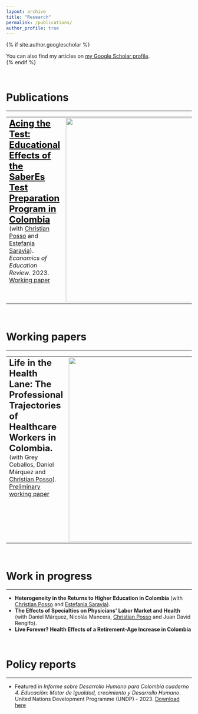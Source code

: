 ```yaml
---
layout: archive
title: "Research"
permalink: /publications/
author_profile: true
---
```


{% if site.author.googlescholar %}
  <div class="wordwrap">You can also find my articles on <a href="{{site.author.googlescholar}}" target="_blank">my Google Scholar profile</a>.</div>
{% endif %}

&nbsp;

# Publications
<hr>

<table style="border-collapse: collapse; width: 100%; border: none;">
  <tr style="border: none;">
    <td style="border: none; vertical-align: top;">
      <a href="https://doi.org/10.1016/j.econedurev.2023.102459" style="font-size: 1.5em; font-weight: bold; color: black;" target="_blank">Acing the Test: Educational Effects of the SaberEs Test Preparation Program in Colombia</a><br>
      (with <a href="https://sites.google.com/site/christianpossosuarez/" target="_blank">Christian Posso</a> and <a href="https://sites.google.com/view/estefaniasaravia" target="_blank">Estefania Saravia</a>).<br>
      <em>Economics of Education Review</em>. 2023.<br>  
  <a href="https://repositorio.banrep.gov.co/server/api/core/bitstreams/e796ab63-3c19-4c29-9282-afcc8fff00d6/content" target="_blank">Working paper</a>
    </td>
    <td style="border: none; vertical-align: top; text-align: left;">
      <img src="/images/acing.jpg" style="width:500px;">
    </td>
  </tr>
</table>

&nbsp;

# Working papers
<hr>

<table style="border-collapse: collapse; width: 100%; border: none;">
  <tr style="border: none;">
    <td style="border: none; vertical-align: top;">
      <span style="font-size: 1.5em; font-weight: bold;">Life in the Health Lane: The Professional Trajectories of Healthcare Workers in Colombia.</span><br>
      (with Grey Ceballos, Daniel Márquez and <a href="https://sites.google.com/site/christianpossosuarez/" target="_blank">Christian Posso</a>).<br>
      <a href="https://PabloUribeB.github.io/files/Draft_LifeintheHealthLane.pdf" target="_blank">Preliminary working paper</a>
    </td>
    <td style="border: none; vertical-align: top; text-align: right;">
      <img src="/images/fastlane.png" style="width:500px;">
    </td>
  </tr>
</table>

&nbsp;

# Work in progress
<hr>

- **Heterogeneity in the Returns to Higher Education in Colombia** (with <a href="https://sites.google.com/site/christianpossosuarez/" target="_blank">Christian Posso</a> and <a href="https://sites.google.com/view/estefaniasaravia" target="_blank">Estefania Saravia</a>).
- **The Effects of Specialties on Physicians' Labor Market and Health** (with Daniel Márquez, Nicolás Mancera, <a href="https://sites.google.com/site/christianpossosuarez/" target="_blank">Christian Posso</a> and Juan David Rengifo).
- **Live Forever? Health Effects of a Retirement-Age Increase in Colombia**

&nbsp;

# Policy reports
<hr>

- Featured in *Informe sobre Desarrollo Humano para Colombia cuaderno 4. Educación: Motor de Igualdad, crecimiento y Desarrollo Humano*. United Nations Development Programme (UNDP) - 2023. <a href="https://PabloUribeB.github.io/files/undp.pdf" target="_blank">Download here</a>
